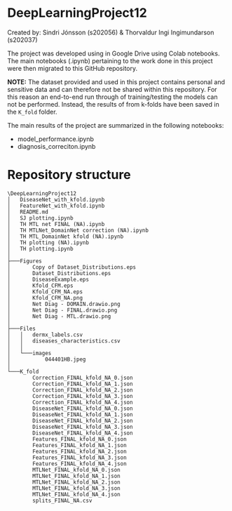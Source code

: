 # DeepLearningProject12
Created by: Sindri Jónsson (s202056) & Thorvaldur Ingi Ingimundarson (s202037)

The project was developed using in Google Drive using Colab notebooks. The main notebooks (.ipynb) pertaining to the work done in this project were then migrated to this GitHub repository.

__NOTE:__ The dataset provided and used in this project contains personal and sensitive data and can therefore not be shared within this repository. For this reason an end-to-end run through of training/testing the models can not be performed. Instead, the results of from k-folds have been saved in the `K_fold` folder.

The main results of the project are summarized in the following notebooks:
* model_performance.ipynb
* diagnosis_correciton.ipynb


# Repository structure

```
\DeepLearningProject12
│   DiseaseNet_with_kfold.ipynb
│   FeatureNet_with_kfold.ipynb
│   README.md
│   SJ plotting.ipynb
│   TH MTL net FINAL (NA).ipynb
│   TH MTLNet_DomainNet correction (NA).ipynb
│   TH MTL_DomainNet kfold (NA).ipynb
│   TH plotting (NA).ipynb
│   TH plotting.ipynb
│
├───Figures
│       Copy of Dataset_Distributions.eps
│       Dataset_Distributions.eps
│       DiseaseExample.eps
│       Kfold_CFM.eps
│       Kfold_CFM_NA.eps
│       Kfold_CFM_NA.png
│       Net Diag - DOMAIN.drawio.png
│       Net Diag - FINAL.drawio.png
│       Net Diag - MTL.drawio.png
│
├───Files
│   │   dermx_labels.csv
│   │   diseases_characteristics.csv
│   │
│   └───images
│           044401HB.jpeg
│
└───K_fold
        Correction_FINAL_kfold_NA_0.json
        Correction_FINAL_kfold_NA_1.json
        Correction_FINAL_kfold_NA_2.json
        Correction_FINAL_kfold_NA_3.json
        Correction_FINAL_kfold_NA_4.json
        DiseaseNet_FINAL_kfold_NA_0.json
        DiseaseNet_FINAL_kfold_NA_1.json
        DiseaseNet_FINAL_kfold_NA_2.json
        DiseaseNet_FINAL_kfold_NA_3.json
        DiseaseNet_FINAL_kfold_NA_4.json
        Features_FINAL_kfold_NA_0.json
        Features_FINAL_kfold_NA_1.json
        Features_FINAL_kfold_NA_2.json
        Features_FINAL_kfold_NA_3.json
        Features_FINAL_kfold_NA_4.json
        MTLNet_FINAL_kfold_NA_0.json
        MTLNet_FINAL_kfold_NA_1.json
        MTLNet_FINAL_kfold_NA_2.json
        MTLNet_FINAL_kfold_NA_3.json
        MTLNet_FINAL_kfold_NA_4.json
        splits_FINAL_NA.csv
```